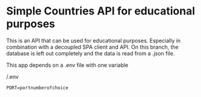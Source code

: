 # Simple Countries API for educational purposes

This is an API that can be used for educational purposes. Especially in combination with a decoupled SPA client and API. On this branch, the database is left out completely and the data is read from a .json file. 

This app depends on a .env file with one variable

/.env
```
PORT=portnumberofchoice

```